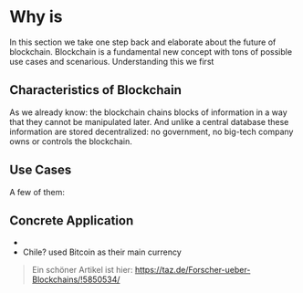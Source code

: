 # Why is 
In this section we take one step back and elaborate about the future of blockchain.
Blockchain is a fundamental new concept with tons of possible use cases and scenarious. Understanding this we first

## Characteristics of Blockchain
As we already know: the blockchain chains blocks of information in a way that they cannot be manipulated later. And unlike a central database these information are stored decentralized: no government, no big-tech company owns or controls the blockchain.   

>
## Use Cases
A few of them:

## Concrete Application
- 
- Chile? used Bitcoin as their main currency
>Ein schöner Artikel ist hier: https://taz.de/Forscher-ueber-Blockchains/!5850534/